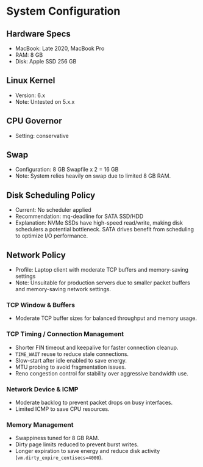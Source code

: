 # System Configuration

## Hardware Specs
- MacBook: Late 2020, MacBook Pro
- RAM: 8 GB
- Disk: Apple SSD 256 GB

## Linux Kernel
- Version: 6.x
- Note: Untested on 5.x.x

## CPU Governor
- Setting: conservative

## Swap
- Configuration: 8 GB Swapfile x 2 = 16 GB
- Note: System relies heavily on swap due to limited 8 GB RAM.

## Disk Scheduling Policy
- Current: No scheduler applied
- Recommendation: mq-deadline for SATA SSD/HDD
- Explanation: NVMe SSDs have high-speed read/write, making disk schedulers a potential bottleneck. SATA drives benefit from scheduling to optimize I/O performance.

## Network Policy
- Profile: Laptop client with moderate TCP buffers and memory-saving settings
- Note: Unsuitable for production servers due to smaller packet buffers and memory-saving network settings.

### TCP Window & Buffers
- Moderate TCP buffer sizes for balanced throughput and memory usage.

### TCP Timing / Connection Management
- Shorter FIN timeout and keepalive for faster connection cleanup.
- `TIME_WAIT` reuse to reduce stale connections.
- Slow-start after idle enabled to save energy.
- MTU probing to avoid fragmentation issues.
- Reno congestion control for stability over aggressive bandwidth use.

### Network Device & ICMP
- Moderate backlog to prevent packet drops on busy interfaces.
- Limited ICMP to save CPU resources.

### Memory Management
- Swappiness tuned for 8 GB RAM.
- Dirty page limits reduced to prevent burst writes.
- Longer expiration to save energy and reduce disk activity (`vm.dirty_expire_centisecs=4000`).
